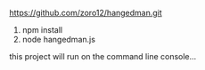https://github.com/zoro12/hangedman.git

1. npm install
2. node hangedman.js

this project will run on the command line console...
